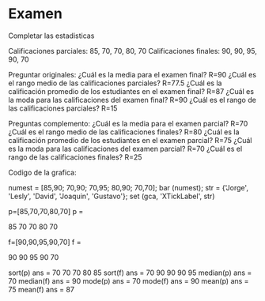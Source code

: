 # Examen
Completar las estadisticas

Calificaciones parciales: 85, 70, 70, 80, 70 Calificaciones finales: 90, 90, 95, 90, 70

Preguntar originales: ¿Cuál es la media para el examen final? R=90 ¿Cuál es el rango medio de las calificaciones parciales? R=77.5 ¿Cuál es la calificación promedio de los estudiantes en el examen final? R=87 ¿Cuál es la moda para las calificaciones del examen final? R=90 ¿Cuál es el rango de las calificaciones parciales? R=15

Preguntas complemento: ¿Cuál es la media para el examen parcial? R=70 ¿Cuál es el rango medio de las calificaciones finales? R=80 ¿Cuál es la calificación promedio de los estudiantes en el examen parcial? R=75 ¿Cuál es la moda para las calificaciones del examen parcial? R=70 ¿Cuál es el rango de las calificaciones finales? R=25

Codigo de la grafica:

numest = [85,90; 70,90; 70,95; 80,90; 70,70]; bar (numest); str = {'Jorge', 'Lesly', 'David', 'Joaquin', 'Gustavo'}; set (gca, 'XTickLabel', str)

p=[85,70,70,80,70] p =

85 70 70 80 70

f=[90,90,95,90,70] f =

90 90 95 90 70

sort(p) ans = 70 70 70 80 85 sort(f) ans = 70 90 90 90 95 median(p) ans = 70 median(f) ans = 90 mode(p) ans = 70 mode(f) ans = 90 mean(p) ans = 75 mean(f) ans = 87
